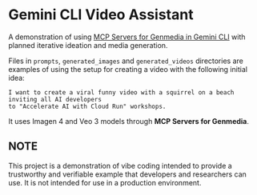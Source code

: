 # Gemini CLI Video Assistant

A demonstration of using [MCP Servers for Genmedia in Gemini CLI](https://github.com/GoogleCloudPlatform/vertex-ai-creative-studio/tree/main/experiments/mcp-genmedia/sample-agents/geminicli)
with planned iterative ideation and media generation.

Files in `prompts`, `generated_images` and `generated_videos` directories
are examples of using the setup for creating a video with the following initial idea:

    I want to create a viral funny video with a squirrel on a beach inviting all AI developers
    to "Accelerate AI with Cloud Run" workshops.

It uses Imagen 4 and Veo 3 models through **MCP Servers for Genmedia**.

## NOTE

This project is a demonstration of vibe coding intended to provide a trustworthy and verifiable example that developers and researchers can use. It is not intended for use in a production environment.
